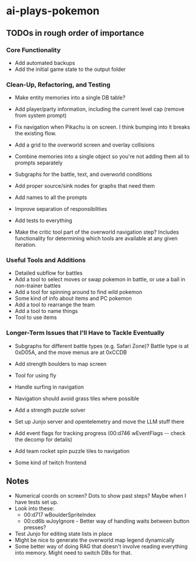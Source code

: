 # ai-plays-pokemon

## TODOs in rough order of importance

### Core Functionality
* Add automated backups
* Add the initial game state to the output folder

### Clean-Up, Refactoring, and Testing
* Make entity memories into a single DB table?

* Add player/party information, including the current level cap (remove from system prompt)

* Fix navigation when Pikachu is on screen. I think bumping into it breaks the existing flow.

* Add a grid to the overworld screen and overlay collisions

* Combine memories into a single object so you're not adding them all to prompts separately
* Subgraphs for the battle, text, and overworld conditions
* Add proper source/sink nodes for graphs that need them
* Add names to all the prompts
* Improve separation of responsibilities
* Add tests to everything
* Make the critic tool part of the overworld navigation step? Includes functionality for determining which tools are available at any given iteration.

### Useful Tools and Additions
* Detailed subflow for battles
* Add a tool to select moves or swap pokemon in battle, or use a ball in non-trainer battles
* Add a tool for spinning around to find wild pokemon
* Some kind of info about items and PC pokemon
* Add a tool to rearrange the team
* Add a tool to name things
* Tool to use items

### Longer-Term Issues that I'll Have to Tackle Eventually
* Subgraphs for different battle types (e.g. Safari Zone)? Battle type is at 0xD05A, and the move menus are at 0xCCDB

* Add strength boulders to map screen
* Tool for using fly
* Handle surfing in navigation
* Navigation should avoid grass tiles where possible
* Add a strength puzzle solver
* Set up Junjo server and opentelemetry and move the LLM stuff there
* Add event flags for tracking progress (00:d746 wEventFlags -- check the decomp for details)
* Add team rocket spin puzzle tiles to navigation

* Some kind of twitch frontend

## Notes
* Numerical coords on screen? Dots to show past steps? Maybe when I have tests set up.
* Look into these:
  * 00:d717 wBoulderSpriteIndex
  * 00:cd6b wJoyIgnore - Better way of handling waits between button presses?
* Test Junjo for editing state lists in place
* Might be nice to generate the overworld map legend dynamically
* Some better way of doing RAG that doesn't involve reading everything into memory. Might need to switch DBs for that.
